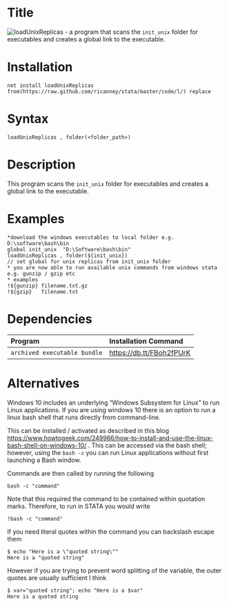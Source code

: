 # Title
![loadUnixReplicas](https://github.com/ricanney/stata/blob/master/code/l/loadUnixReplicas.ado) - a program that scans the ```init_unix``` folder for executables and creates a global link to the executable. 
# Installation
```net install loadUnixReplicas                from(https://raw.github.com/ricanney/stata/master/code/l/) replace```
# Syntax
```loadUnixReplicas , folder(<folder_path>)  ```
# Description
This program scans the ```init_unix``` folder for executables and creates a global link to the executable. 

# Examples
```
*download the windows executables to local folder e.g. D:\software\bash\bin
global init_unix  "D:\Software\bash\bin"
loadUnixReplicas , folder(${init_unix})                                        // set global for unix replicas from init_unix folder
* you are now able to run available unix commands from windows stata e.g. gunzip / gzip etc
* examples
!${gunzip} filename.txt.gz
!${gzip}   filename.txt
```

# Dependencies
| Program | Installation Command
| :----- | :------
|```archived executable bundle``` | https://db.tt/FBoh2fPUrK

# Alternatives
Windows 10 includes an underlying “Windows Subsystem for Linux” to run Linux applications.  If you are using windows 10 there is an option to run a linux bash shell that runs directly from command-line. 

This can be installed / activated as described in this blog https://www.howtogeek.com/249966/how-to-install-and-use-the-linux-bash-shell-on-windows-10/ . This can be accessed via the bash shell; however, using the ```bash -c``` you can run Linux applications without first launching a Bash window. 

Commands are then called by running the following

```
bash -c "command"
```

Note that this required the command to be contained within quotation marks. Therefore, to run in STATA you would write

```
!bash -c "command"
```

If you need literal quotes within the command you can backslash escape them

```
$ echo "Here is a \"quoted string\""
Here is a "quoted string"
```

However if you are trying to prevent word splitting of the variable, the outer quotes are usually sufficient I think

```
$ var="quoted string"; echo "Here is a $var"
Here is a quoted string
```
